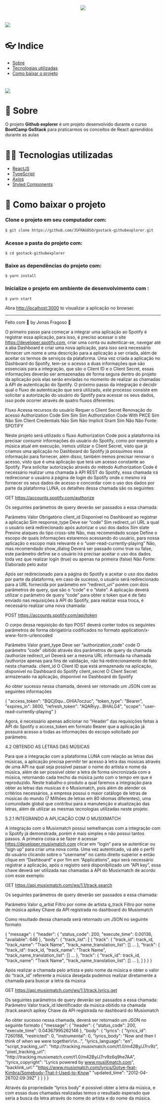 
<h1 align="center">
  <img src="https://ik.imagekit.io/5sbzuouhco/Luna_Icoon_EvaGO6H9F.png"/>
</h1>
<h1>
  <img src="https://ik.imagekit.io/5sbzuouhco/20201109_231253_qf9n20F7n.gif"/>
</h1>

# 👓 Indice
- [Sobre](#-sobre)
- [Tecnologias utilizadas](#-tecnologias-utilizadas)
- [Como baixar o projeto](#-como-baixar-o-projeto)

<h1>
  <img src="https://ik.imagekit.io/w1inds4xic/github_explorer_Hg4g_9Bwk.jpg"/>
</h1>

# 🧾 Sobre

O projeto **Github explorer** é um projeto desenvolvido durante o curso **BootCamp GoStack** para praticarmos os conceitos de React aprendidos durante as aulas

# 👨‍💻 Tecnologias utilizadas
- [ReactJS](https://pt-br.reactjs.org/)
- [TypeScript](https://www.typescriptlang.org/)
- [Axios](https://www.npmjs.com/package/axios)
- [Styled Components](https://styled-components.com/)

# 📌 Como baixar o projeto

### Clone o projeto em seu computador com:
```bash
$ git clone https://github.com/JSFRAGOSO/gostack-githubexplorer.git
```
### Acesse a pasta do projeto com:
```
$ cd gostack-githubexplorer
```
### Baixe as dependências do projeto com:
```
$ yarn install
```
### Inicialize o projeto em ambiente de desenvolvimento com :
```
$ yarn start
```
Abra [http://localhost:3000](http://localhost:3000) to visualizar a aplicação no browser.

---

Feito com 💜 by Jonas Fragoso :wave:



O primeiro passo para começar a integrar uma aplicação ao Spotify é registrar essa aplicação, para isso, é preciso acessar o site https://developer.spotify.com, criar uma conta ou autenticar-se, navegar até a aba Dashboard e criar uma nova aplicação, para isso será necessário fornecer um nome e uma descrição para a aplicação a ser criada, além de aceitar os termos de serviços da plataforma.
Uma vez criada a aplicação no Dashboard do Spotify, tem-se o acesso a duas informações que são essenciais para a integração, que são o Client ID e o Client Secret, essas informações deverão ser armazenadas de forma segura dentro do projeto da aplicação pois elas serão enviadas no momento de realizar as chamadas à API de autenticação do Spotify.
O próximo passo da integração é decidir qual o fluxo de autenticação que será utilizado, este processo consiste em solicitar a autorização do usuário do Spotify para acessar os seus dados, isso pode ocorrer através de quatro fluxos diferentes:

Fluxo	Acessa recursos do usuário	Requer o Client Secret	Renovação do acesso
Authorization Code	Sim	Sim	Sim
Authorization Code With PKCE	Sim	Não	Sim
Client Credentials	Não	Sim	Não
Implicit Grant	Sim	Não	Não
Fonte: SPOTIFY

Neste projeto será utilizado o fluxo Authorization Code pois a plataforma irá precisar consumir informações do usuário do Spotify, como por exemplo a música atual em execução, iremos utilizar o Client Secret, visto que já criamos uma aplicação no Dashboard do Spotify já possuímos essa informação para fornecer, além disso, também iremos precisar renovar o acesso, visto que é uma aplicação que terá um acesso constante ao Spotify.
Para solicitar autorização através do método Authorization Code é necessário realizar uma chamada à API REST do Spotify, essa chamada irá redirecionar o usuário à página de login do Spotify onde o mesmo irá fornecer os seus dados de acesso e concordar com o uso dos dados por parte da plataforma LUNA, os detalhes dessa chamada são os seguintes:

GET https://accounts.spotify.com/authorize 

Os seguintes parâmetros de query deverão ser passados a essa chamada:

Parâmetro	Valor	Obrigatório
client_id	Disponível no Dashboard ao registrar a aplicação	Sim
response_type	Deve ser “code”	Sim
redirect_uri	URL a qual o usuário será redirecionado após autorizar o uso dos dados	Sim
state	Previne ataques do tipo cross-site	Não, mas recomendado
scope	Define o escopo de quais informações estaremos acessando do usuário, para nossa aplicação o escopo mais relevante é o “user-read-currently-playing”	Não, mas recomendado
show_dialog	Deverá ser passado como true ou false, este parâmetro define se o usuário irá precisar aceitar o uso dos dados toda vez que realizar login (true) ou apenas na primeira (false)	Não
Fonte: Elaborado pelo autor

Após ser redirecionado para a página do Spotify e aceitar o uso dos dados por parte da plataforma, em caso de sucesso, o usuário será redirecionado para a URL fornecida por parâmetro em “redirect_uri” porém com dois parâmetros de query, que são o “code” e o “state”. A aplicação deverá utilizar o parâmetro de query “code” para obter o token que é de fato enviado nas requisições à API do Spotify, para realizar essa troca, é necessário realizar uma nova chamada:

POST https://accounts.spotify.com/api/token

O corpo dessa requisição do tipo POST deverá conter todos os seguintes parâmetros de forma obrigatória codificados no formato application/x-www-form-urlencoded

Parâmetro	Valor
grant_type	Deve ser “authorization_code”
code	O parâmetro “code” obitido através dos parâmetros de query da chamada /authorize
redirect_uri	Deverá ser a mesma URL informada na chamada /authorize apenas para fins de validação, não há redirecionamento de fato nesta chamada.
client_id	O Client ID que está armazenado na aplicação, disponível no Dashboard do Spotify
client_secret	O Client Secret armazenado na aplicação, disponível no Dashboard do Spotify


Ao obter sucesso nessa chamada, deverá ser retornado um JSON com as seguintes informações

{
    "access_token": "BQCj0qu...OHlA7oczuc",
    "token_type": "Bearer",
    "expires_in": 3600,
    "refresh_token": "AQARiyy…BHALG4",
    "scope": "user-read-currently-playing"
}

Agora, é necessário apenas adicionar no “Header” das requisições feitas à API do Spotify o access_token em formato Bearer que a aplicação já possuirá acesso a todas as informações do escopo solicitado por parâmetro.

4.2 OBTENDO AS LETRAS DAS MÚSICAS


Para que a integração com a plataforma LUNA com relação as letras das músicas, a aplicação precisa permitir ter acesso à letra das músicas através de uma API na qual seja possível passar o nome do artista e nome da música, além de ser possível obter a letra de forma sincronizada com a música, retornando cada trecho da música junto com o tempo em que é reproduzido. Neste trabalho o produto a qual faremos a integração para obter as letras das musicas é o Musixmatch, pois além de atender os critérios necessários, a empresa possui o maior catálogo de letras de músicas do mundo (7 Milhões de letras em 80 idiomas diferentes), uma comunidade global que contribui para a manutenção e atualização das letras, além de utilizar as mesmas tecnologias utilizadas neste projeto.

5.2.1 INTEGRANDO A APLICAÇÂO COM O MUSIXMATCH


A integração com o Musixmatch possui semelhanças com a integração com o Spotify já demonstrada, porém é mais simples e não possui tantos passos. A primeira coisa a se fazer é acessar https://developer.musixmatch.com clicar em “login” para se autenticar ou “sign up” para criar uma nova conta. Uma vez autenticado, vá até o perfil do usuário clicando sobre o “username” no canto direito superior e então clique em “Dashboard” e por fim em “Applications”, aqui será necessário registrar a aplicação, após o registro será disponibilizado um “API key”, essa chave deverá ser utilizada nas chamadas à API do Musixmatch de acordo com esse exemplo:

 GET https://api.musixmatch.com/ws/1.1/track.search

Os seguintes parâmetros de query deverão ser passados a essa chamada:

Parâmetro	Valor
q_artist	Filtro por nome de artista
q_track	Filtro por nome de música
apikey	Chave da API registrada no dashboard do Musixmatch


Como resultado dessa chamada será retornado um JSON no seguinte formato

{
  "message": {
    "header": {
      "status_code": 200,
      "execute_time": 0.00136,
      "available": 646
    },
    "body": {
      "track_list": [
        {
          "track": {
                        "track_id": track_id,
                        "track_name": "Track Name",
                        "track_name_translation_list": []
                    …
        },
          "track": {
                        "track_id": track_id,
                        "track_name": "Track Name",
                        "track_name_translation_list": []
                    …
        },
          "track": {
                        "track_id": track_id,
                        "track_name": "Track Name",
                        "track_name_translation_list": []
                    …
        },
      ]
    }
  }
}

Após realizar a chamada pelo artista e pelo nome da música e obter o valor do “track_id” referente a música desejada podemos realizar diretamente a chamada para buscar a letra da música

 GET https://api.musixmatch.com/ws/1.1/track.lyrics.get

Os seguintes parâmetros de query deverão ser passados a essa chamada:
Parâmetro	Valor
track_id	Identificador da música obitido na chamada /track.search
apikey	Chave da API registrada no dashboard do Musixmatch

Ao obter sucesso nessa chamada, deverá ser retornado um JSON no seguinte formato
{
  "message": {
    "header": {
      "status_code": 200,
      "execute_time": 0.04367995262146
    },
    "body": {
      "lyrics": {
        "lyrics_id": 7260188,
        "restricted": 0,
        "instrumental": 0,
        "lyrics_body": "Now and then I think of when we were together\r\n...",
        "lyrics_language": "en",
        "script_tracking_url": "http:\/\/tracking.musixmatch.com\/t1.0\/m42By\/J7rv9z",
        "pixel_tracking_url": "http:\/\/tracking.musixmatch.com\/t1.0\/m42By\/J7rv9z6q9he7AA",
        "lyrics_copyright": "Lyrics powered by www.musiXmatch.com",
        "backlink_url:" "https://www.musixmatch.com/lyrics/Gotye-feat-Kimbra/Somebody-That-I-Used-to-Know"
        "updated_time": "2012-04-26T02:09:39Z"
      }
    }
  }
}


Através da propriedade “lyrics body” é possível obter a letra da música, e com essas duas chamadas realizadas temos o resultado esperado que seria a busca da letra através do nome do artista e do nome da música.
